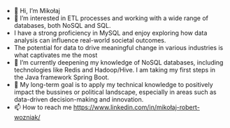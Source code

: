 - 👋 Hi, I’m Mikołaj 
- 👀 I’m interested in ETL processes and working with a wide range of databases, both NoSQL and SQL.
- I have a strong proficiency in MySQL and enjoy exploring how data analysis can influence real-world societal outcomes.
- The potential for data to drive meaningful change in various industries is what captivates me the most
- 🌱 I’m currently deepening my knowledge of NoSQL databases, including technologies like Redis and Hadoop/Hive. I am taking my first steps in the Java framework Spring Boot. 
- 💞️ My long-term goal is to apply my technical knowledge to positively impact the bussines or political landscape, especially in areas such as data-driven decision-making and innovation.
- 📫 How to reach me https://www.linkedin.com/in/mikołaj-robert-wozniak/


<!---
mikolajRW/mikolajRW is a ✨ special ✨ repository because its `README.md` (this file) appears on your GitHub profile.
You can click the Preview link to take a look at your changes.
--->
